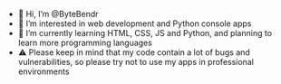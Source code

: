 - 👋 Hi, I’m @ByteBendr
- 👀 I’m interested in web development and Python console apps
- 🌱 I’m currently learning HTML, CSS, JS and Python, and planning to learn more programming languages
- ⚠️ Please keep in mind that my code contain a lot of bugs and vulnerabilities, so please try not to use my apps in professional environments

<!---
ByteBendr/ByteBendr is a ✨ special ✨ repository because its `README.md` (this file) appears on your GitHub profile.
You can click the Preview link to take a look at your changes.
--->
